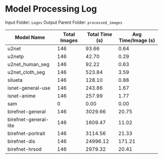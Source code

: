 # Model Processing Log
Input Folder: `Logos`
Output Parent Folder: `processed_images`

| Model Name           | Total Images | Total Time (s) | Avg Time/Image (s) |
|----------------------|--------------|----------------|--------------------|
| u2net                | 146          | 93.66      | 0.64           |
| u2netp               | 146          | 42.70      | 0.29           |
| u2net_human_seg      | 146          | 92.22      | 0.63           |
| u2net_cloth_seg      | 146          | 523.84      | 3.59           |
| silueta              | 146          | 128.10      | 0.88           |
| isnet-general-use    | 146          | 243.86      | 1.67           |
| isnet-anime          | 146          | 257.99      | 1.77           |
| sam                  | 0            | 0.00      | 0.00           |
| birefnet-general     | 146          | 3029.66      | 20.75           |
| birefnet-general-lite | 146          | 1609.47      | 11.02           |
| birefnet-portrait    | 146          | 3114.56      | 21.33           |
| birefnet-dis         | 146          | 24996.12      | 171.21           |
| birefnet-hrsod       | 146          | 2979.32      | 20.41           |
